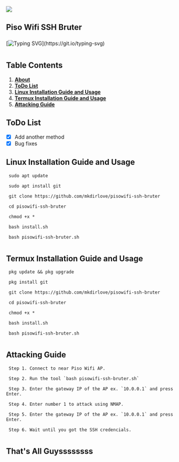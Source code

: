 ###
![](https://raw.githubusercontent.com/mkdirlove/pisowifi-ssh-bruter/main/piso-wifi.gif)
## __Piso Wifi SSH Bruter__
###
[![Typing SVG](https://readme-typing-svg.herokuapp.com?color=16D400&size=25&width=770&lines=Simple+SSH+bruteforcing+tool+for+Piso+Wifi+Vendo.)](https://git.io/typing-svg)

#
## __Table Contents__

1. [__About__](https://github.com/mkdirlove/pisowifi-ssh-bruter/blob/main/README.md#pisowifi-ssh-bruter)
1. [__ToDo List__](https://github.com/mkdirlove/pisowifi-ssh-bruter/blob/main/README.md#todo-list)
1. [__Linux Installation Guide and Usage__](https://github.com/mkdirlove/pisowifi-ssh-bruter/blob/main/README.md#linux-installation-and-usage)
1. [__Termux Installation Guide and Usage__](https://github.com/mkdirlove/pisowifi-ssh-bruter/blob/main/README.md#termux-installation-and-usage)
1. [__Attacking Guide__](https://github.com/mkdirlove/pisowifi-ssh-bruter/blob/main/README.md#attacking-guide)

## __ToDo List__

- [x] Add another method
- [x] Bug fixes

## __Linux Installation Guide and Usage__

```
 sudo apt update
```
```
 sudo apt install git
```
```
 git clone https://github.com/mkdirlove/pisowifi-ssh-bruter
```
```
 cd pisowifi-ssh-bruter
```
```
 chmod +x *
```
```
 bash install.sh
```
```
 bash pisowifi-ssh-bruter.sh
```
#
## __Termux Installation Guide and Usage__
```
 pkg update && pkg upgrade
```
```
 pkg install git
```
```
 git clone https://github.com/mkdirlove/pisowifi-ssh-bruter
```
```
 cd pisowifi-ssh-bruter
```
```
 chmod +x *
```
```
 bash install.sh
```
```
 bash pisowifi-ssh-bruter.sh
```
#
## __Attacking Guide__
```
 Step 1. Connect to near Piso Wifi AP.
```
```
 Step 2. Run the tool `bash pisowifi-ssh-bruter.sh`
```
```
 Step 3. Enter the gateway IP of the AP ex. `10.0.0.1` and press Enter.
```
```
 Step 4. Enter number 1 to attack using NMAP.
```
```
 Step 5. Enter the gateway IP of the AP ex. `10.0.0.1` and press Enter.
```
```
 Step 6. Wait until you got the SSH credencials.
```
#
## __That's All Guyssssssss__
